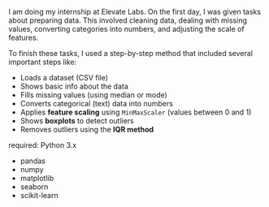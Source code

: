 I am doing my internship at Elevate Labs. On the first day, I was given tasks about preparing data. This involved cleaning data, dealing with missing values, converting categories into numbers, and adjusting the scale of features.

To finish these tasks, I used a step-by-step method that included several important steps like:

- Loads a dataset (CSV file)
- Shows basic info about the data
- Fills missing values (using median or mode)
- Converts categorical (text) data into numbers
- Applies **feature scaling** using `MinMaxScaler` (values between 0 and 1)
- Shows **boxplots** to detect outliers
- Removes outliers using the **IQR method**

required:
Python 3.x
- pandas
- numpy
- matplotlib
- seaborn
- scikit-learn
